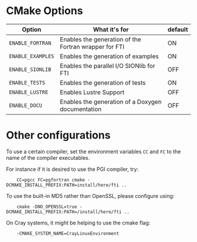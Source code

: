 # CMake Options  

Option             |       What it's for                                         | default
-------------------|-------------------------------------------------------------|---------
`ENABLE_FORTRAN`   |  Enables the generation of the Fortran wrapper for FTI      |  ON           
`ENABLE_EXAMPLES`  |  Enables the generation of examples                         |  ON                        
`ENABLE_SIONLIB`   |  Enables the parallel I/O SIONlib for FTI                   |  OFF
`ENABLE_TESTS`     |  Enables the generation of tests                            |  ON
`ENABLE_LUSTRE`    |  Enables Lustre Support                                     |  OFF
`ENABLE_DOCU`      |  Enables the generation of a Doxygen documentation          |  OFF

# Other configurations

To use a certain compiler, set the environment variables `CC` and `FC` to the name of the compiler executables.  
  
For instance if it is desired to use the PGI compiler, try:  

```
    CC=pgcc FC=pgfortran cmake -DCMAKE_INSTALL_PREFIX:PATH=install/here/fti ..
```
  
To use the built-in MD5 rather than OpenSSL, please configure using:  

```
    cmake -DNO_OPENSSL=true -DCMAKE_INSTALL_PREFIX:PATH=/install/here/fti ..
```

On Cray systems, it might be helping to use the cmake flag:   
  
```
    -CMAKE_SYSTEM_NAME=CrayLinuxEnvironment
```

